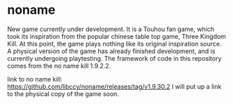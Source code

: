 # noname
New game currently under development.
It is a Touhou fan game, which took its inspiration from the popular chinese table top game, Three Kingdom Kill. 
At this point, the game plays nothing like its original inspiration source. 
A physical version of the game has already finished development, and is currently undergoing playtesting.
The framework of code in this repository comes from the no name kill 1.9.2.2.

link to no name kill: https://github.com/libccy/noname/releases/tag/v1.9.30.2
I will put up a link to the physical copy of the game soon.
